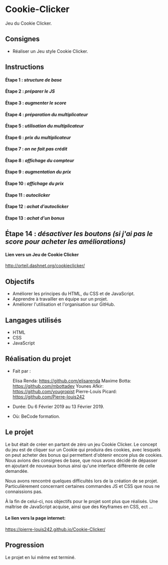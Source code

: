 # Cookie-Clicker

Jeu du Cookie Clicker.

## Consignes

* Réaliser un Jeu style Cookie Clicker.    

## Instructions 


#### Étape 1 : _structure de base_
#### Étape 2 : _préparer le JS_
#### Étape 3 : _augmenter le score_
#### Étape 4 : _préparation du multiplicateur_
#### Étape 5 : _utilisation du multiplicateur_
#### Étape 6 : _prix du multiplicateur_
#### Étape 7 : _on ne fait pas crédit_
#### Étape 8 : _affichage du compteur_
#### Étape 9 : _augmentation du prix_
#### Étape 10 : _affichage du prix_
#### Étape 11 : _autoclicker_
#### Étape 12 : _achat d'autoclicker_
#### Étape 13 : _achat d'un bonus_


## Étape 14 : _désactiver les boutons (si j'ai pas le score pour acheter les améliorations)_

#### Lien vers un Jeu de Cookie Clicker

http://orteil.dashnet.org/cookieclicker/

## Objectifs

* Améliorer les principes du HTML, du CSS et de JavaScript.
* Apprendre à travailler en équipe sur un projet. 
* Améliorer l'utilisation et l'organisation sur GitHub.
    
## Langages utilisés

* HTML 
* CSS
* JavaScript

## Réalisation du projet 

* Fait par : 

  Elisa Renda: https://github.com/elisarenda
  Maxime Botta: https://github.com/mbottadev
  Younes Afkir: https://github.com/yougropist
  Pierre-Louis Picard: https://github.com/Pierre-louis242
  
* Durée: Du 6 Février 2019 au 13 Février 2019.
* Où: BeCode formation. 

## Le projet 

Le but était de créer en partant de zéro un jeu Cookie Clicker. Le concept du jeu est de cliquer sur un Cookie qui produira des cookies, avec lesquels on peut acheter des bonus qui permettent d'obtenir encore plus de cookies. Nous avions des consignes de base, que nous avons décidé de dépasser en ajoutant de nouveaux bonus ainsi qu'une interface différente de celle demandée. 

Nous avons rencontré quelques difficultés lors de la création de se projet. Particulièrement concernant certaines commandes JS et CSS que nous ne connaissions pas. 

À la fin de celui-ci, nos objectifs pour le projet sont plus que réalisés. Une maîtrise de JavaScript acquise, ainsi que des Keyframes en CSS, ect ...  

#### Le lien vers la page internet:

https://pierre-louis242.github.io/Cookie-Clicker/

## Progression 

Le projet en lui même est terminé. 
